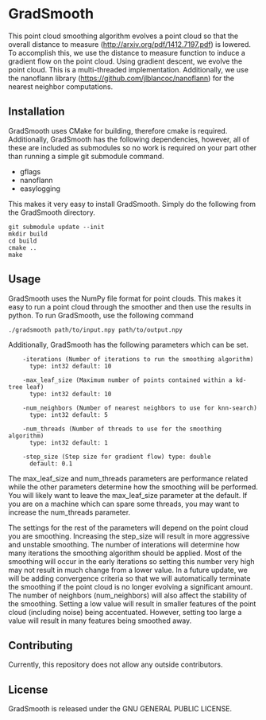 # GradSmooth

This point cloud smoothing algorithm evolves a point cloud so that the overall distance to measure (http://arxiv.org/pdf/1412.7197.pdf) is lowered. To accomplish this, we use the distance to measure function to induce a gradient flow on the point cloud. Using gradient descent, we evolve the point cloud. This is a multi-threaded implementation. Additionally, we use the nanoflann library (https://github.com/jlblancoc/nanoflann) for the nearest neighbor computations.

## Installation
GradSmooth uses CMake for building, therefore cmake is required. Additionally, GradSmooth has the following dependencies, however, all of these are included as submodules so no work is required on your part other than running a simple git submodule command.

- gflags
- nanoflann
- easylogging

This makes it very easy to install GradSmooth. Simply do the following from the GradSmooth directory.

```
git submodule update --init
mkdir build
cd build
cmake ..
make
```

## Usage

GradSmooth uses the NumPy file format for point clouds. This makes it easy to run a point cloud through the smoother and then use the results in python. To run GradSmooth, use the following command

```
./gradsmooth path/to/input.npy path/to/output.npy
```

Additionally, GradSmooth has the following parameters which can be set.

```
    -iterations (Number of iterations to run the smoothing algorithm)
      type: int32 default: 10
      
    -max_leaf_size (Maximum number of points contained within a kd-tree leaf)
      type: int32 default: 10
      
    -num_neighbors (Number of nearest neighbors to use for knn-search)
      type: int32 default: 5
      
    -num_threads (Number of threads to use for the smoothing algorithm)
      type: int32 default: 1
      
    -step_size (Step size for gradient flow) type: double
      default: 0.1
```

The max_leaf_size and num_threads parameters are performance related while the other parameters determine how the smoothing will be performed. You will likely want to leave the max_leaf_size parameter at the default. If you are on a machine which can spare some threads, you may want to increase the num_threads parameter. 

The settings for the rest of the parameters will depend on the point cloud you are smoothing. Increasing the step_size will result in more aggressive and unstable smoothing. The number of interations will determine how many iterations the smoothing algorithm should be applied. Most of the smoothing will occur in the early iterations so setting this number very high may not result in much change from a lower value. In a future update, we will be adding convergence criteria so that we will automatically terminate the smoothing if the point cloud is no longer evolving a significant amount. The number of neighbors (num_neighbors) will also affect the stability of the smoothing. Setting a low value will result in smaller features of the point cloud (including noise) being accentuated. However, setting too large a value will result in many features being smoothed away.

## Contributing

Currently, this repository does not allow any outside contributors.

## License

GradSmooth is released under the GNU GENERAL PUBLIC LICENSE.
